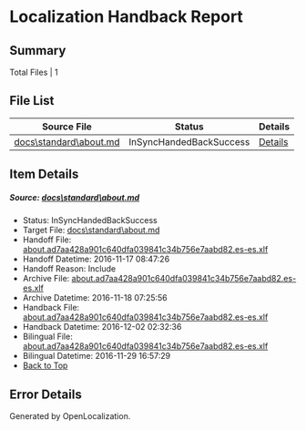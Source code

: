 # <a name='report-top'></a> Localization Handback Report

## Summary
 Total Files | 1

## File List
 Source File | Status | Details 
 ----------- | ------ | ------- 
 [docs\standard\about.md](https://github.com/dotnet/docs/blob/25ffe74610e938c23294654b35f095fb824d3068/docs/standard/about.md) | InSyncHandedBackSuccess | [Details](#f658a9f506c436d86282407d2cf40867f6717e4f3253)

## Item Details
##### <a name='f658a9f506c436d86282407d2cf40867f6717e4f3253'></a> Source: [docs\standard\about.md](https://github.com/dotnet/docs/blob/25ffe74610e938c23294654b35f095fb824d3068/docs/standard/about.md)
* Status: InSyncHandedBackSuccess
* Target File: [docs\standard\about.md](https://github.com/dotnet/docs.es-es/blob/407347bce20b82a0fec35d8d723251207a2f7a02/docs/standard/about.md)
* Handoff File: [about.ad7aa428a901c640dfa039841c34b756e7aabd82.es-es.xlf](https://github.com/dotnet/docs.handoff/blob/510e7ec65ebcf7b8e56d6ebd35d27ff64976667c/ol-handoff/dotnet/docs.es-es/master/ht-p2/about.ad7aa428a901c640dfa039841c34b756e7aabd82.es-es.xlf)
* Handoff Datetime: 2016-11-17 08:47:26
* Handoff Reason: Include
* Archive File: [about.ad7aa428a901c640dfa039841c34b756e7aabd82.es-es.xlf](https://github.com/dotnet/docs.handoff/blob/eae70a503f72c605cd3e29f38b98a394ddac87ff/ol-archive/dotnet/docs.es-es/master/ht-p2/about.ad7aa428a901c640dfa039841c34b756e7aabd82.es-es.xlf)
* Archive Datetime: 2016-11-18 07:25:56
* Handback File: [about.ad7aa428a901c640dfa039841c34b756e7aabd82.es-es.xlf](https://github.com/dotnet/docs.handback/blob/5e65c2a9470205f3c32f390f9b37281fb11d4cfd/ol-handback/dotnet/docs.es-es/master/ht-p2/about.ad7aa428a901c640dfa039841c34b756e7aabd82.es-es.xlf)
* Handback Datetime: 2016-12-02 02:32:36
* Bilingual File: [about.ad7aa428a901c640dfa039841c34b756e7aabd82.es-es.xlf](https://github.com/dotnet/docs.handback/blob/505e16b0f91c2f98dff5d6f46b00934b020993f9/ol-handback/dotnet/docs.es-es/master/ht-p2/about.ad7aa428a901c640dfa039841c34b756e7aabd82.es-es.xlf)
* Bilingual Datetime: 2016-11-29 16:57:29
* [Back to Top](#report-top)


## Error Details

Generated by OpenLocalization.
